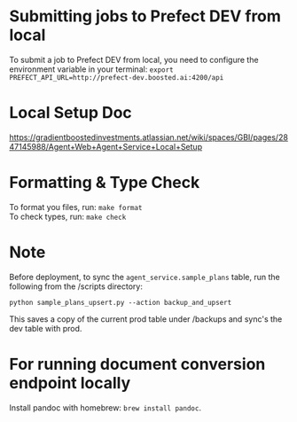 # Submitting jobs to Prefect DEV from local

To submit a job to Prefect DEV from local, you need to configure the environment variable in your terminal: `export PREFECT_API_URL=http://prefect-dev.boosted.ai:4200/api`

# Local Setup Doc
https://gradientboostedinvestments.atlassian.net/wiki/spaces/GBI/pages/2847145988/Agent+Web+Agent+Service+Local+Setup

# Formatting & Type Check
To format you files, run: `make format`\
To check types, run: `make check`

# Note
Before deployment, to sync the `agent_service.sample_plans` table, run the following from the /scripts directory:

```chatinput
python sample_plans_upsert.py --action backup_and_upsert 
```

This saves a copy of the current prod table under /backups and sync's the dev table with prod.

# For running document conversion endpoint locally
Install pandoc with homebrew: `brew install pandoc`.
